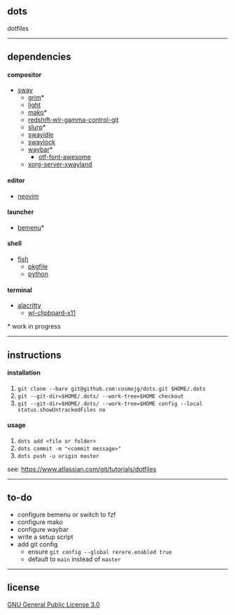 ## dots
dotfiles

---

## dependencies
#### compositor
* [sway](https://wiki.archlinux.org/index.php/Sway)
  * [grim](https://github.com/emersion/grim)*
  * [light](https://wiki.archlinux.org/index.php?title=Light)
  * [mako](https://github.com/emersion/mako)*
  * [redshift-wlr-gamma-control-git](https://wiki.archlinux.org/index.php/Redshift)
  * [slurp](https://github.com/emersion/slurp)*
  * [swayidle](https://github.com/swaywm/swayidle)
  * [swaylock](https://github.com/swaywm/swaylock)
  * [waybar](https://github.com/Alexays/Waybar)*
    * [otf-font-awesome](https://github.com/FortAwesome/Font-Awesome)
  * [xorg-server-xwayland](https://wiki.archlinux.org/index.php/Wayland#XWayland)

#### editor
* [neovim](https://wiki.archlinux.org/index.php/Neovim)

#### launcher
* [bemenu](https://github.com/Cloudef/bemenu)*

#### shell
* [fish](https://wiki.archlinux.org/index.php/Fish)
  * [pkgfile](https://wiki.archlinux.org/index.php/Pkgfile)
  * [python](https://wiki.archlinux.org/index.php/Python)

#### terminal
* [alacritty](https://wiki.archlinux.org/index.php/Alacritty)
  * [wl-clipboard-x11](https://github.com/brunelli/wl-clipboard-x11)

\* work in progress

---

## instructions
#### installation
1. ```git clone --bare git@github.com:cosmojg/dots.git $HOME/.dots```
1. ```git --git-dir=$HOME/.dots/ --work-tree=$HOME checkout```
1. ```git --git-dir=$HOME/.dots/ --work-tree=$HOME config --local status.showUntrackedFiles no```

#### usage
1. ```dots add <file or folder>```
1. ```dots commit -m "<commit message>"```
1. ```dots push -u origin master```

see: https://www.atlassian.com/git/tutorials/dotfiles

---

## to-do
* configure bemenu or switch to fzf
* configure mako
* configure waybar
* write a setup script
* add git config
  * ensure `git config --global rerere.enabled true`
  * default to `main` instead of `master`

---

## license

[GNU General Public License 3.0](LICENSE)
